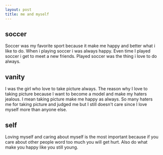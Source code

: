 ```yaml
---
layout: post
title: me and myself
---
```


## soccer
  Soccer was my favorite sport  because it make me happy and better what i like to do.
When i playing soccer i was always happy. Even time I played soccer i get to meet a new friends. Played soccer was the thing i love to do always.



## vanity

I was the girl who love to take picture always. The reason why I love to taking picture because I want to become a model and make my haters jealous. I mean taking picture make me happy as always. So many haters me for taking picture and judged me but I still doesn't care since I love myself more than anyone else. 

## self

  Loving myself and caring about myself is the most important because if you care about other people word too much you will get hurt. Also do what make you happy like you still young.
